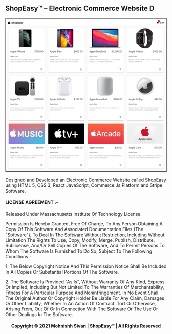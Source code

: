 <h2>ShopEasy™ – Electronic Commerce Website D</h2>

<p align="center">
<img src="ApplicationPreview.png">
</p>

Designed and Developed an Electronic Commerce Website called ShopEasy using HTML 5, CSS 3, React JavaScript, Commerce.Js Platform and Stripe Software.

<h4>LICENSE AGREEMENT :-</h4>
Released Under Massachusetts Institute Of Technology License.<br />
<p></p>
Permission Is Hereby Granted, Free Of Charge, To Any Person Obtaining A Copy Of This Software And Associated Documentation Files (The "Software"), To Deal In The Software Without Restriction, Including Without Limitation The Rights To Use, Copy, Modify, Merge, Publish, Distribute, Sublicense, And/Or Sell Copies Of The Software, And To Permit Persons To Whom The Software Is Furnished To Do So, Subject To The Following Conditions -<br />
<p></p>
1.&nbsp;The Below Copyright Notice And This Permission Notice Shall Be Included In All Copies Or Substantial Portions Of The Software.
<p></p>
2.&nbsp;The Software Is Provided "As Is", Without Warranty Of Any Kind, Express Or Implied, Including But Not Limited To The Warranties Of Merchantability, Fitness For A Particular Purpose And Noninfringement. In No Event Shall The Original Author Or Copyright Holder Be Liable For Any Claim, Damages Or Other Liability, Whether In An Action Of Contract, Tort Or Otherwise, Arising From, Out Of Or In Connection With The Software Or The Use Or Other Dealings In The Software.<br />
<p></p>
<h4 align="center">Copyright © 2021 Mohnishh Sivan | ShopEasy™ | All Rights Reserved</h4>
